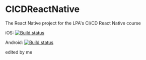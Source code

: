# CICDReactNative

The React Native project for the LPA's CI/CD React Native course

iOS: [![Build status](https://build.appcenter.ms/v0.1/apps/559faff7-03aa-4c6d-af83-92218da25f23/branches/dev/badge)](https://appcenter.ms)

Android: [![Build status](https://build.appcenter.ms/v0.1/apps/f2f54287-90cd-4e0c-ba4e-855aac7e4688/branches/dev/badge)](https://appcenter.ms)


edited by me
